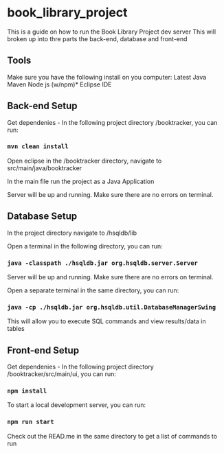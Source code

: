 # book_library_project

This is a guide on how to run the Book Library Project dev server
This will broken up into thre parts the back-end, database and front-end

## Tools 
Make sure you have the following install on you computer:
Latest Java
Maven
Node js (w/npm)*
Eclipse IDE

## Back-end Setup

Get dependenies - In the following project directory /booktracker, you can run:

### `mvn clean install`

Open eclipse in the /booktracker directory, navigate to src/main/java/booktracker

In the main file run the project as a Java Application

Server will be up and running. Make sure there are no errors on terminal.

## Database Setup

In the project directory navigate to /hsqldb/lib

Open a terminal in the following directory, you can run:

### `java -classpath ./hsqldb.jar org.hsqldb.server.Server`

Server will be up and running. Make sure there are no errors on terminal.

Open a separate terminal in the same directory, you can run:

### `java -cp ./hsqldb.jar org.hsqldb.util.DatabaseManagerSwing`

This will allow you to execute SQL commands and view results/data in tables

## Front-end Setup

Get dependenies - In the following project directory /booktracker/src/main/ui, you can run:

### `npm install`

To start a local development server, you can run:

### `npm run start`

Check out the READ.me in the same directory to get a list of commands to run
